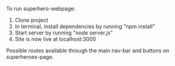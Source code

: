 To run superhero-webpage:
1. Clone project
2. In terminal, install dependencies by running "npm install"
3. Start server  by running "node server.js"
4. Site is now live at localhost:3000

Possible routes available through the main nav-bar and buttons on superheroes-page. 
